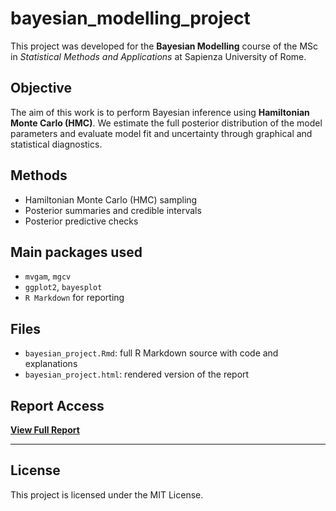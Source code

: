 # bayesian_modelling_project

This project was developed for the **Bayesian Modelling** course of the MSc in *Statistical Methods and Applications* at Sapienza University of Rome.

## Objective

The aim of this work is to perform Bayesian inference using **Hamiltonian Monte Carlo (HMC)**. We estimate the full posterior distribution of the model parameters and evaluate model fit and uncertainty through graphical and statistical diagnostics.

## Methods

- Hamiltonian Monte Carlo (HMC) sampling
- Posterior summaries and credible intervals
- Posterior predictive checks

## Main packages used

- `mvgam`, `mgcv` 
- `ggplot2`, `bayesplot`
- `R Markdown` for reporting

## Files

- `bayesian_project.Rmd`: full R Markdown source with code and explanations
- `bayesian_project.html`: rendered version of the report

## Report Access
[**View Full Report**](https://matteovantaggio.github.io/Bayesian-Modelling-Project/)

---

## License

This project is licensed under the MIT License.
